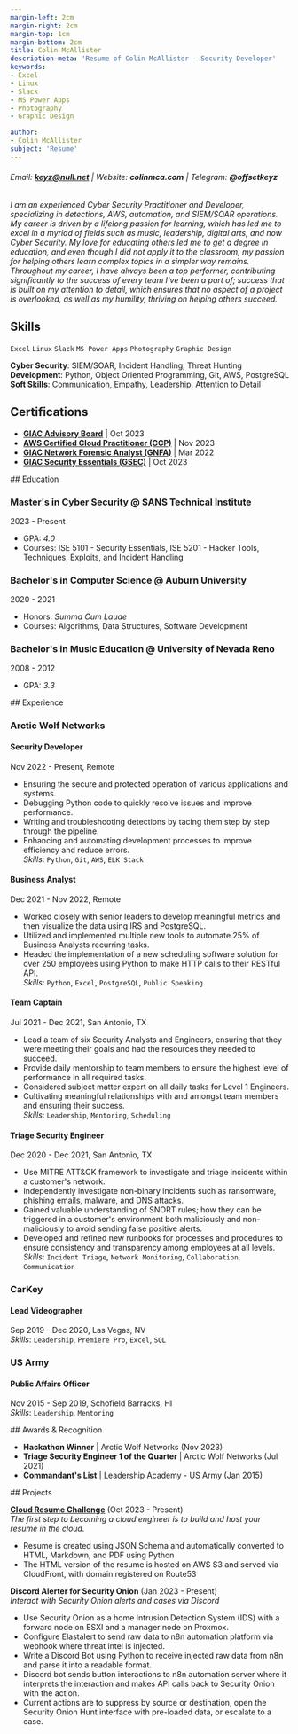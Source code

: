 ```yaml
---
margin-left: 2cm
margin-right: 2cm
margin-top: 1cm
margin-bottom: 2cm
title: Colin McAllister
description-meta: 'Resume of Colin McAllister - Security Developer'
keywords:
- Excel
- Linux
- Slack
- MS Power Apps
- Photography
- Graphic Design

author:
- Colin McAllister
subject: 'Resume'
---
```

###### Email: **keyz@null.net** | Website: **colinmca.com** | Telegram: **@offsetkeyz**

*I am an experienced Cyber Security Practitioner and Developer, specializing in detections, AWS, automation, and SIEM/SOAR operations. My career is driven by a lifelong passion for learning, which has led me to excel in a myriad of fields such as music, leadership, digital arts, and now Cyber Security. My love for educating others led me to get a degree in education, and even though I did not apply it to the classroom, my passion for helping others learn complex topics in a simpler way remains. Throughout my career, I have always been a top performer, contributing significantly to the success of every team I've been a part of; success that is built on my attention to detail, which ensures that no aspect of a project is overlooked, as well as my humility, thriving on helping others succeed.*

## Skills

```Excel```
```Linux```
```Slack```
```MS Power Apps```
```Photography```
```Graphic Design```

**Cyber Security**: SIEM/SOAR, Incident Handling, Threat Hunting  
**Development**: Python, Object Oriented Programming, Git, AWS, PostgreSQL  
**Soft Skills**: Communication, Empathy, Leadership, Attention to Detail  

## Certifications

- **[GIAC Advisory Board](https://www.credly.com/badges/144c9ca4-ff0e-479e-aef6-7fd2c4d344f0/public_url)** | Oct 2023
- **[AWS Certified Cloud Practitioner (CCP)](https://www.credly.com/badges/febe16fe-eece-4852-be1d-c57db1e1087b/public_url)** | Nov 2023
- **[GIAC Network Forensic Analyst (GNFA)](https://www.credly.com/badges/d5ca28ac-7c6e-4baa-beb8-56d4ed5bd3c4/public_url)** | Mar 2022
- **[GIAC Security Essentials (GSEC)](https://www.credly.com/badges/d283e815-124b-4cb1-ba60-149a1a73bf05/public_url)** | Oct 2023

<div class="no-break">
## Education

### Master's in Cyber Security @ SANS Technical Institute
2023 - Present  
- GPA: *4.0*  
- Courses: ISE 5101 - Security Essentials, ISE 5201 - Hacker Tools, Techniques, Exploits, and Incident Handling  
  
### Bachelor's in Computer Science @ Auburn University
2020 - 2021  
- Honors: *Summa Cum Laude*  
- Courses: Algorithms, Data Structures, Software Development  
  
### Bachelor's in Music Education @ University of Nevada Reno
2008 - 2012  
- GPA: *3.3*  
  

</div><div class="no-break">
## Experience

### Arctic Wolf Networks  
#### Security Developer  
Nov 2022 - Present, Remote  
- Ensuring the secure and protected operation of various applications and systems.  
- Debugging Python code to quickly resolve issues and improve performance.  
- Writing and troubleshooting detections by tacing them step by step through the pipeline.  
- Enhancing and automating development processes to improve efficiency and reduce errors.  
*Skills*: ```Python```, ```Git```, ```AWS```, ```ELK Stack```  

#### Business Analyst  
Dec 2021 - Nov 2022, Remote  
- Worked closely with senior leaders to develop meaningful metrics and then visualize the data using IRS and PostgreSQL.  
- Utilized and implemented multiple new tools to automate 25% of Business Analysts recurring tasks.  
- Headed the implementation of a new scheduling software solution for over 250 employees using Python to make HTTP calls to their RESTful API.  
*Skills*: ```Python```, ```Excel```, ```PostgreSQL```, ```Public Speaking```  

#### Team Captain  
Jul 2021 - Dec 2021, San Antonio, TX  
- Lead a team of six Security Analysts and Engineers, ensuring that they were meeting their goals and had the resources they needed to succeed.  
- Provide daily mentorship to team members to ensure the highest level of performance in all required tasks.  
- Considered subject matter expert on all daily tasks for Level 1 Engineers.  
- Cultivating meaningful relationships with and amongst team members and ensuring their success.  
*Skills*: ```Leadership```, ```Mentoring```, ```Scheduling```  

#### Triage Security Engineer  
Dec 2020 - Dec 2021, San Antonio, TX  
- Use MITRE ATT&CK framework to investigate and triage incidents within a customer's network.  
- Independently investigate non-binary incidents such as ransomware, phishing emails, malware, and DNS attacks.  
- Gained valuable understanding of SNORT rules; how they can be triggered in a customer's environment both maliciously and non-maliciously to avoid sending false positive alerts.  
- Developed and refined new runbooks for processes and procedures to ensure consistency and transparency among employees at all levels.  
*Skills*: ```Incident Triage```, ```Network Monitoring```, ```Collaboration```, ```Communication```  

### CarKey  
#### Lead Videographer  
Sep 2019 - Dec 2020, Las Vegas, NV  
*Skills*: ```Leadership```, ```Premiere Pro```, ```Excel```, ```SQL```  

### US Army  
#### Public Affairs Officer  
Nov 2015 - Sep 2019, Schofield Barracks, HI  
*Skills*: ```Leadership```, ```Mentoring```  


</div><div class="no-break">
## Awards & Recognition

- **Hackathon Winner** | Arctic Wolf Networks (Nov 2023)  
- **Triage Security Engineer 1 of the Quarter** | Arctic Wolf Networks (Jul 2021)  
- **Commandant's List** | Leadership Academy - US Army (Jan 2015)  

</div><div class="no-break">
## Projects

**[Cloud Resume Challenge](https://github.com/offsetkeyz/colin-resume)** (Oct 2023 - Present)  
*The first step to becoming a cloud engineer is to build and host your resume in the cloud.*  
- Resume is created using JSON Schema and automatically converted to HTML, Markdown, and PDF using Python  
- The HTML version of the resume is hosted on AWS S3 and served via CloudFront, with domain registered on Route53  

**Discord Alerter for Security Onion** (Jan 2023 - Present)  
*Interact with Security Onion alerts and cases via Discord*  
- Use Security Onion as a home Intrusion Detection System (IDS) with a forward node on ESXI and a manager node on Proxmox.  
- Configure Elastalert to send raw data to n8n automation platform via webhook where threat intel is injected.  
- Write a Discord Bot using Python to receive injected raw data from n8n and parse it into a readable format.  
- Discord bot sends button interactions to n8n automation server where it interprets the interaction and makes API calls back to Security Onion with the action.  
- Current actions are to suppress by source or destination, open the Security Onion Hunt interface with pre-loaded data, or escalate to a case.  


</div>

<!-- pandoc colins_resume.md -f markdown -t html -c resume-stylesheet.css -s -o resume.html -->
<!-- wkhtmltopdf --enable-local-file-access resume.html resume.pdf -->